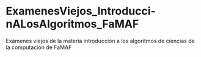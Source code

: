 # ExamenesViejos_Introducci-nALosAlgoritmos_FaMAF
Exámenes viejos de la materia introducción a los algoritmos de ciencias de la computación de FaMAF
